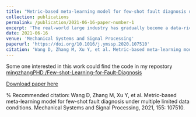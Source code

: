 ```yaml
---
title: "Metric-based meta-learning model for few-shot fault diagnosis under multiple limited data conditions"
collection: publications
permalink: /publication/2021-06-16-paper-number-1
excerpt: 'The real-world large industry has gradually become a data-rich environment with the development of information and sensor technology, making the technology of data-driven fault diagnosis acquire a thriving development and application. The success of these advanced methods depends on the assumption that enough labeled samples for each fault type are available. However, in some practical situations, it is extremely difficult to collect enough data, e.g., when the sudden catastrophic failure happens, only a few samples can be acquired before the system shuts down. This phenomenon leads to the few-shot fault diagnosis aiming at distinguishing the failure attribution accurately under very limited data conditions. In this paper, we propose a new approach, called Feature Space Metric-based Meta-learning Model (FSM3), to overcome the challenge of the few-shot fault diagnosis under multiple limited data conditions. Our method is a mixture of general supervised learning and episodic metric meta-learning, which will exploit both the attribute information from individual samples and the similarity information from sample groups. The experiment results demonstrate that our method outperforms a series of baseline methods on the 1-shot and 5-shot learning tasks of bearing and gearbox fault diagnosis across various limited data conditions. The time complexity and implementation difficulty have been analyzed to show that our method has relatively high feasibility. The feature embedding is visualized by t-SNE to investigate the effectiveness of our proposed model.'
date: 2021-06-16
venue: 'Mechanical Systems and Signal Processing'
paperurl: 'https://doi.org/10.1016/j.ymssp.2020.107510'
citation: 'Wang D, Zhang M, Xu Y, et al. Metric-based meta-learning model for few-shot fault diagnosis under multiple limited data conditions[J]. Mechanical Systems and Signal Processing, 2021, 155: 107510..'
---
```

Some one interested in this work could find the code in my repostory [mingzhangPHD
/Few-shot-Learning-for-Fault-Diagnosis](https://github.com/mingzhangPHD/Few-shot-Learning-for-Fault-Diagnosis)

[Download paper here](https://www.researchgate.net/publication/348910448_Metric-based_meta-learning_model_for_few-shot_fault_diagnosis_under_multiple_limited_data_conditions)

% Recommended citation: Wang D, Zhang M, Xu Y, et al. Metric-based meta-learning model for few-shot fault diagnosis under multiple limited data conditions. Mechanical Systems and Signal Processing, 2021, 155: 107510.